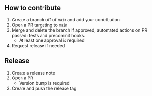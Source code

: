 ## How to contribute
1. Create a branch off of `main` and add your contribution
2. Open a PR targeting to `main`
3. Merge and delete the branch if approved, automated actions on PR passed: tests and precommit hooks.
    - At least one approval is required
4. Request release if needed


## Release
1. Create a release note
2. Open a PR 
    - Version bump is required
3. Create and push the release tag


